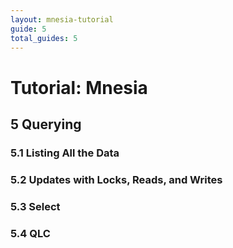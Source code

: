 ```yaml
---
layout: mnesia-tutorial
guide: 5
total_guides: 5
---
```

# Tutorial: Mnesia

## 5 Querying

### 5.1 Listing All the Data

### 5.2 Updates with Locks, Reads, and Writes

### 5.3 Select

### 5.4 QLC
